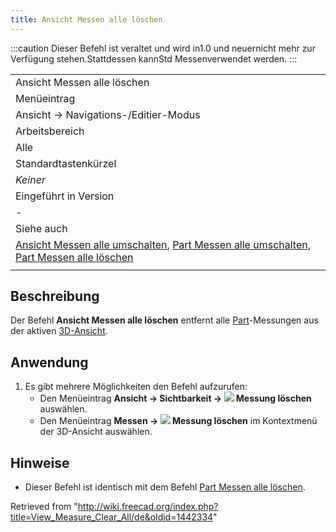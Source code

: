 ```yaml
---
title: Ansicht Messen alle löschen
---
```

:::caution
Dieser Befehl ist veraltet und wird in1.0 und neuernicht mehr zur Verfügung stehen.Stattdessen kannStd Messenverwendet werden.
:::

|  |
| --- |
| Ansicht Messen alle löschen |
| Menüeintrag |
| Ansicht → Navigations-/Editier-Modus |
| Arbeitsbereich |
| Alle |
| Standardtastenkürzel |
| *Keiner* |
| Eingeführt in Version |
| - |
| Siehe auch |
| [Ansicht Messen alle umschalten](/View_Measure_Toggle_All/de "View Measure Toggle All/de"), [Part Messen alle umschalten](/Part_Measure_Toggle_All/de "Part Measure Toggle All/de"), [Part Messen alle löschen](/Part_Measure_Clear_All/de "Part Measure Clear All/de") |
|  |

## Beschreibung

Der Befehl **Ansicht Messen alle löschen** entfernt alle [Part](/Part_Workbench/de "Part Workbench/de")-Messungen aus der aktiven [3D-Ansicht](/3D_view/de "3D view/de").

## Anwendung

1. Es gibt mehrere Möglichkeiten den Befehl aufzurufen:
   * Den Menüeintrag **Ansicht → Sichtbarkeit → ![](/images/View_Measure_Clear_All.svg) Messung löschen** auswählen.
   * Den Menüeintrag **Messen → ![](/images/View_Measure_Clear_All.svg) Messung löschen** im Kontextmenü der 3D-Ansicht auswählen.

## Hinweise

* Dieser Befehl ist identisch mit dem Befehl [Part Messen alle löschen](/Part_Measure_Clear_All/de "Part Measure Clear All/de").

Retrieved from "<http://wiki.freecad.org/index.php?title=View_Measure_Clear_All/de&oldid=1442334>"